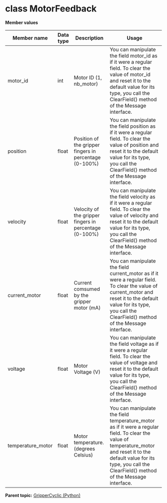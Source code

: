 # class MotorFeedback

 **Member values** 

|Member name|Data type|Description|Usage|
|-----------|---------|-----------|-----|
|motor\_id|int|Motor ID \(1, nb\_motor\)|You can manipulate the field motor\_id as if it were a regular field. To clear the value of motor\_id and reset it to the default value for its type, you call the ClearField\(\) method of the Message interface.|
|position|float|Position of the gripper fingers in percentage \(0-100%\)|You can manipulate the field position as if it were a regular field. To clear the value of position and reset it to the default value for its type, you call the ClearField\(\) method of the Message interface.|
|velocity|float|Velocity of the gripper fingers in percentage \(0-100%\)|You can manipulate the field velocity as if it were a regular field. To clear the value of velocity and reset it to the default value for its type, you call the ClearField\(\) method of the Message interface.|
|current\_motor|float|Current comsumed by the gripper motor \(mA\)|You can manipulate the field current\_motor as if it were a regular field. To clear the value of current\_motor and reset it to the default value for its type, you call the ClearField\(\) method of the Message interface.|
|voltage|float|Motor Voltage \(V\)|You can manipulate the field voltage as if it were a regular field. To clear the value of voltage and reset it to the default value for its type, you call the ClearField\(\) method of the Message interface.|
|temperature\_motor|float|Motor temperature. \(degrees Celsius\)|You can manipulate the field temperature\_motor as if it were a regular field. To clear the value of temperature\_motor and reset it to the default value for its type, you call the ClearField\(\) method of the Message interface.|

**Parent topic:** [GripperCyclic \(Python\)](../../summary_pages/GripperCyclic.md)

